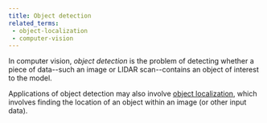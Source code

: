 ```yaml
---
title: Object detection
related_terms:
 - object-localization
 - computer-vision
---
```

In computer vision, *object detection* is the problem of detecting whether
a piece of data--such an image or LIDAR scan--contains an object
of interest to the model.

Applications of object detection may also involve
[object localization](/terms/object-localization/), which involves finding
the location of an object within an image (or other input data).
